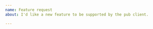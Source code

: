 ```yaml
---
name: Feature request
about: I'd like a new feature to be supported by the pub client.

---
```


<!--
 Please describe the feature and your use case.

 Are there any workarounds today?
-->
